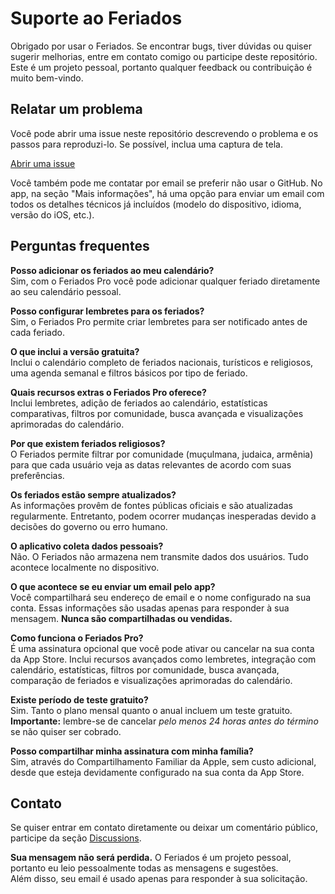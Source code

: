 # Suporte ao Feriados  
  
Obrigado por usar o Feriados. Se encontrar bugs, tiver dúvidas ou quiser sugerir melhorias, entre em contato comigo ou participe deste repositório.  
Este é um projeto pessoal, portanto qualquer feedback ou contribuição é muito bem-vindo.  
  
## Relatar um problema  
  
Você pode abrir uma issue neste repositório descrevendo o problema e os passos para reproduzi-lo. Se possível, inclua uma captura de tela.  
  
[Abrir uma issue](https://github.com/lucasditomase/feriados/issues/new?title=Problema%20com%20Feriados%20App&body=Descreva%20o%20problema%20que%20você%20está%20enfrentando%20abaixo%3A%0A%0A-%20Dispositivo%3A%20%0A-%20Versão%20do%20iOS%3A%20%0A-%20Versão%20do%20app%3A%20%0A-%20Passos%20para%20reproduzir%3A%0A%0A(Opcional)%20Anexe%20uma%20captura%20de%20tela%20ou%20gravação%20se%20puder.)  
  
Você também pode me contatar por email se preferir não usar o GitHub. No app, na seção "Mais informações", há uma opção para enviar um email com todos os detalhes técnicos já incluídos (modelo do dispositivo, idioma, versão do iOS, etc.).  
  
## Perguntas frequentes  
  
**Posso adicionar os feriados ao meu calendário?**  
Sim, com o Feriados Pro você pode adicionar qualquer feriado diretamente ao seu calendário pessoal.  
  
**Posso configurar lembretes para os feriados?**  
Sim, o Feriados Pro permite criar lembretes para ser notificado antes de cada feriado.  
  
**O que inclui a versão gratuita?**  
Inclui o calendário completo de feriados nacionais, turísticos e religiosos, uma agenda semanal e filtros básicos por tipo de feriado.  
  
**Quais recursos extras o Feriados Pro oferece?**  
Inclui lembretes, adição de feriados ao calendário, estatísticas comparativas, filtros por comunidade, busca avançada e visualizações aprimoradas do calendário.  
  
**Por que existem feriados religiosos?**  
O Feriados permite filtrar por comunidade (muçulmana, judaica, armênia) para que cada usuário veja as datas relevantes de acordo com suas preferências.  
  
**Os feriados estão sempre atualizados?**  
As informações provêm de fontes públicas oficiais e são atualizadas regularmente. Entretanto, podem ocorrer mudanças inesperadas devido a decisões do governo ou erro humano.  
  
**O aplicativo coleta dados pessoais?**  
Não. O Feriados não armazena nem transmite dados dos usuários. Tudo acontece localmente no dispositivo.  
  
**O que acontece se eu enviar um email pelo app?**  
Você compartilhará seu endereço de email e o nome configurado na sua conta. Essas informações são usadas apenas para responder à sua mensagem. **Nunca são compartilhadas ou vendidas.**  
  
**Como funciona o Feriados Pro?**  
É uma assinatura opcional que você pode ativar ou cancelar na sua conta da App Store. Inclui recursos avançados como lembretes, integração com calendário, estatísticas, filtros por comunidade, busca avançada, comparação de feriados e visualizações aprimoradas do calendário.  
  
**Existe período de teste gratuito?**  
Sim. Tanto o plano mensal quanto o anual incluem um teste gratuito. **Importante:** lembre-se de cancelar *pelo menos 24 horas antes do término* se não quiser ser cobrado.  
  
**Posso compartilhar minha assinatura com minha família?**  
Sim, através do Compartilhamento Familiar da Apple, sem custo adicional, desde que esteja devidamente configurado na sua conta da App Store.  
  
## Contato  
  
Se quiser entrar em contato diretamente ou deixar um comentário público, participe da seção [Discussions](https://github.com/lucasditomase/feriados/discussions).  
  
**Sua mensagem não será perdida.** O Feriados é um projeto pessoal, portanto eu leio pessoalmente todas as mensagens e sugestões.  
Além disso, seu email é usado apenas para responder à sua solicitação.  
